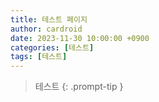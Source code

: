 ```yaml
---
title: 테스트 페이지
author: cardroid
date: 2023-11-30 10:00:00 +0900
categories: [테스트]
tags: [테스트]
---
```


> 테스트 {: .prompt-tip }
